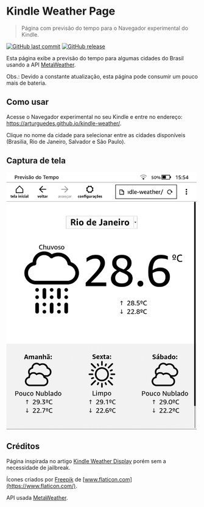 # Kindle Weather Page
>Página com previsão do tempo para o Navegador experimental do Kindle.

[![GitHub last commit](https://img.shields.io/github/last-commit/ArturGuedes/kindle-weather.svg)]()
[![GitHub release](https://img.shields.io/github/release/ArturGuedes/kindle-weather.svg)]()

Esta página exibe a previsão do tempo para algumas cidades do Brasil usando a API [MetaWeather](https://www.metaweather.com/).

Obs.: Devido a constante atualização, esta página pode consumir um pouco mais de bateria.

## Como usar
Acesse o Navegador experimental no seu Kindle e entre no endereço: https://arturguedes.github.io/kindle-weather/.

Clique no nome da cidade para selecionar entre as cidades disponíveis (Brasilia, Rio de Janeiro, Salvador e São Paulo).


## Captura de tela
<img alt="Screen" src="/src/screen/screen-01.png" width="500">


## Créditos
Página inspirada no artigo [Kindle Weather Display](https://mpetroff.net/2012/09/kindle-weather-display/) porém sem a necessidade de jailbreak.

Ícones criados por [Freepik](https://www.flaticon.com/authors/freepik) de [www.flaticon.com](https://www.flaticon.com/).

API usada [MetaWeather](https://www.metaweather.com/).
